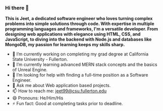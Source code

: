 ### Hi there 👋

**This is Jeet, a dedicated software engineer who loves turning complex problems into simple solutions through code. With expertise in multiple programming languages and frameworks, I'm a versatile developer. From designing web applications with elegance using HTML, CSS, and JavaScript, to diving into the backend with Node.js and databases like MongoDB, my passion for learning keeps my skills sharp.**

- 🔭 I’m currently working on completing my grad degree at California State University - Fullerton.
- 🌱 I’m currently learning advanced MERN stack concepts and the basics of Unreal Engine.
- 🤔 I’m looking for help with finding a full-time position as a Software Engineer.
- 💬 Ask me about Web application based projects.
- 📫 How to reach me: jeet99@csu.fullerton.edu
- 😄 Pronouns: He/Him/His
- ⚡ Fun fact: Good at completing tasks prior to deadline.

